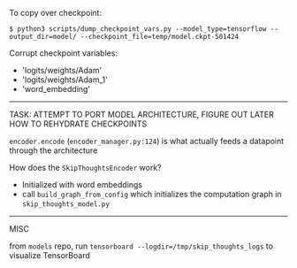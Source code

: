To copy over checkpoint:

    $ python3 scripts/dump_checkpoint_vars.py --model_type=tensorflow --output_dir=model/ --checkpoint_file=temp/model.ckpt-501424

Corrupt checkpoint variables: 

- 'logits/weights/Adam'
- 'logits/weights/Adam_1'
- 'word_embedding'

---

TASK: ATTEMPT TO PORT MODEL ARCHITECTURE, FIGURE OUT LATER HOW TO REHYDRATE CHECKPOINTS

`encoder.encode` (`encoder_manager.py:124`) is what actually feeds a datapoint through the architecture

How does the `SkipThoughtsEncoder` work?
- Initialized with word embeddings
- call `build_graph_from_config` which initializes the computation graph in `skip_thoughts_model.py`



---

MISC

from `models` repo, run `tensorboard --logdir=/tmp/skip_thoughts_logs` to visualize TensorBoard